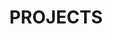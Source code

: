 ---
title: PROJECTS
github_label: 'GITHUB'
projects_label: 'MY PROJECTS'
projects:
  - title: Tauron – web & mobile
    stage: Commercial
    tags:
      - NextJS
      - Python
      - Flask
      - Java
      - Spring
      - OpenCV
      - PyTorch
      - YOLO
      - Docker
      - Flutter
    desc: |
      Employee account management system and energy meter reading application using AI
  - title: HackYeah2024 – DEEPFAKE ANALYSER
    stage: Alpha
    tags:
      - NextJS
      - Python
      - Flask
      - MySQL
      - SHADCN
      - MagicUI
      - PyTorch
      - Llama 3
      - Docker
    link: https://github.com/alphatra/HackYeah2023_InnovationInEducation
    desc: |
      Advanced search engine for higher education offers that uses AI
  - title: HackYeah2023 – UniQuestAI
    stage: Alpha
    tags:
      - NextJS
      - Python
      - Flask
      - MySQL
      - TailwindCSS
      - AI
      - Docker
    link: https://github.com/alphatra/HackYeah2023_InnovationInEducation
    desc: |
      Advanced search engine for higher education offers that uses AI
  - title: Taekwondo ITF Handbook
    stage: Alpha
    tags:
      - Flutter
      - Django
    link: https://github.com/alphatra/Taekwondo-Encyclopedia
    desc: |
      Mobile Taekwon-do ITF dictionary and encyclopedia app (demo) with technique names, forms, videos, and curiosities
  - title: Acoustic levitator
    stage: Ongoing
    tags:
      - MATLAB
      - Raspberry Pi
      - Python
    link: https://github.com/alphatra/IP2024_Acoustic_Levitator
    desc: |
      Senior design project: simulation and construction of a functional contact-less acoustic device for levitating and manipulating small, single objects.
--- 